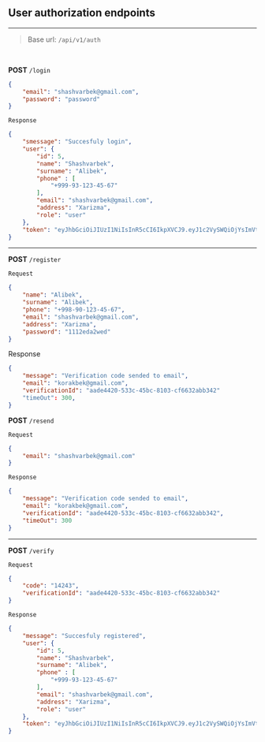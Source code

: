 

## User authorization endpoints


---

> Base url: `/api/v1/auth`

<br>

**POST** `/login`

```json
{
    "email": "shashvarbek@gmail.com",
    "password": "password"
}
```

`Response`

```json
{
    "smessage": "Succesfuly login",
    "user": {
        "id": 5,
        "name": "Shashvarbek",
        "surname": "Alibek",
        "phone" : [
            "+999-93-123-45-67"
        ],
        "email": "shashvarbek@gmail.com",
        "address": "Xarizma",
        "role": "user"
    },
    "token": "eyJhbGciOiJIUzI1NiIsInR5cCI6IkpXVCJ9.eyJ1c2VySWQiOjYsImVtYWlsIjoiM0BnbWFpbC5jb20iLCJh"
}
```

---

**POST** `/register`

`Request`

```json
{
    "name": "Alibek",
    "surname": "Alibek",
    "phone": "+998-90-123-45-67",
    "email": "shashvarbek@gmail.com",
    "address": "Xarizma",
    "password": "1112eda2wed"
}
```

Response

```json
{
    "message": "Verification code sended to email",
    "email": "korakbek@gmail.com",
    "verificationId": "aade4420-533c-45bc-8103-cf6632abb342"
    "timeOut": 300, 
}
```

**POST** `/resend`

`Request`

```json
{
    "email": "shashvarbek@gmail.com"
}
```

`Response`

```json
{
    "message": "Verification code sended to email",
    "email": "korakbek@gmail.com",
    "verificationId": "aade4420-533c-45bc-8103-cf6632abb342",
    "timeOut": 300
}
```

---

**POST** `/verify`

`Request`

```json
{
    "code": "14243",
    "verificationId": "aade4420-533c-45bc-8103-cf6632abb342"
}
```

`Response`

```json
{
    "message": "Succesfuly registered",
    "user": {
        "id": 5,
        "name": "Shashvarbek",
        "surname": "Alibek",
        "phone" : [
            "+999-93-123-45-67"
        ],
        "email": "shashvarbek@gmail.com",
        "address": "Xarizma",
        "role": "user"
    },
    "token": "eyJhbGciOiJIUzI1NiIsInR5cCI6IkpXVCJ9.eyJ1c2VySWQiOjYsImVtYWlsIjoiM0BnbWFpbC5jb20iLCJh"
}
```